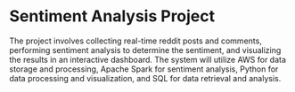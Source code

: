 # Sentiment Analysis Project
The project involves collecting real-time reddit posts and comments, performing sentiment analysis to determine the sentiment, and visualizing the results in an interactive dashboard. The system will utilize AWS for data storage and processing, Apache Spark for sentiment analysis, Python for data processing and visualization, and SQL for data retrieval and analysis.